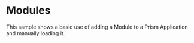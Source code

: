 # Modules

This sample shows a basic use of adding a Module to a Prism Application and manually loading it.